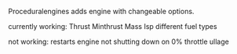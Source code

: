 Proceduralengines adds engine with changeable options.

currently working:
Thrust
Minthrust
Mass
Isp
different fuel types

not working:
restarts
engine not shutting down on 0% throttle
ullage
